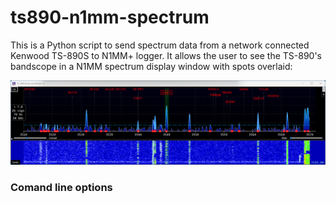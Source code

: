 # ts890-n1mm-spectrum

This is a Python script to send spectrum data from a network connected Kenwood TS-890S to N1MM+ logger. It allows the user to see the TS-890's bandscope in a N1MM spectrum display window with spots overlaid:

![example N1MM spectrum display](images/example_n1mm_bandscope_1.png)


### Comand line options


